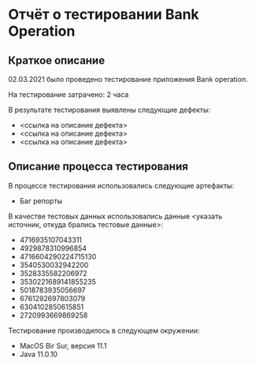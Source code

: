 # Отчёт о тестировании Bank Operation

## Краткое описание

02.03.2021 было проведено тестирование приложения Bank operation.

На тестирование затрачено: 2 часа

В результате тестирования выявлены следующие дефекты:
* <ссылка на описание дефекта>
* <ссылка на описание дефекта>
* <ссылка на описание дефекта>

## Описание процесса тестирования

В процессе тестирования использовались следующие артефакты:
* Баг репорты

В качестве тестовых данных использовались данные <указать источник, откуда брались тестовые данные>:
* 4716935107043311
* 4929878310996854
* 4716604290224715130
* 3540530032942200
* 3528335582206972
* 3530221689141855235
* 5018783935056697 
* 6761292697803079
* 6304102850615851
* 2720993669869258

Тестирование производилось в следующем окружении:
* MacOS Bir Sur, версия 11.1
* Java 11.0.10
